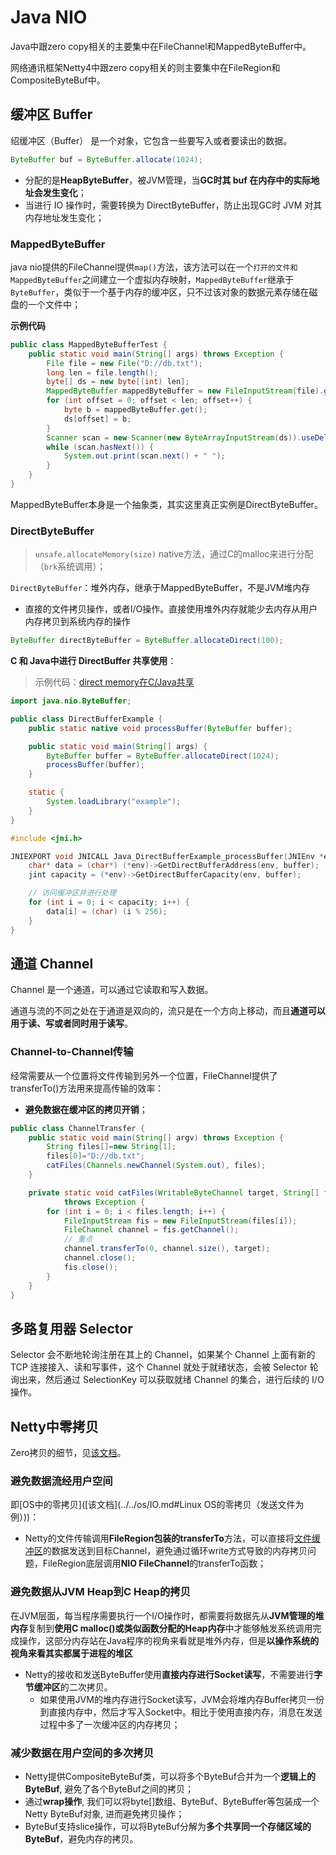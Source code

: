 # Java NIO

Java中跟zero copy相关的主要集中在FileChannel和MappedByteBuffer中。

网络通讯框架Netty4中跟zero copy相关的则主要集中在FileRegion和CompositeByteBuf中。



## 缓冲区 Buffer

绍缓冲区（Buffer） 是一个对象，它包含一些要写入或者要读出的数据。

```java
ByteBuffer buf = ByteBuffer.allocate(1024);
```

- 分配的是**HeapByteBuffer**，被JVM管理，当**GC时其 buf 在内存中的实际地址会发生变化**；
- 当进行 IO 操作时，需要转换为 DirectByteBuffer，防止出现GC时 JVM 对其内存地址发生变化；



### MappedByteBuffer

java nio提供的FileChannel提供`map()`方法，该方法可以在一个`打开的文件和MappedByteBuffer`之间建立一个虚拟内存映射，`MappedByteBuffer`继承于`ByteBuffer`，类似于一个基于内存的缓冲区，只不过该对象的数据元素存储在磁盘的一个文件中；

**示例代码**

```java
public class MappedByteBufferTest {
    public static void main(String[] args) throws Exception {
        File file = new File("D://db.txt");
        long len = file.length();
        byte[] ds = new byte[(int) len];
        MappedByteBuffer mappedByteBuffer = new FileInputStream(file).getChannel().map(FileChannel.MapMode.READ_ONLY, 0, len);
        for (int offset = 0; offset < len; offset++) {
            byte b = mappedByteBuffer.get();
            ds[offset] = b;
        }
        Scanner scan = new Scanner(new ByteArrayInputStream(ds)).useDelimiter(" ");
        while (scan.hasNext()) {
            System.out.print(scan.next() + " ");
        }
    }
}
```

MappedByteBuffer本身是一个抽象类，其实这里真正实例是DirectByteBuffer。



### DirectByteBuffer

> `unsafe.allocateMemory(size)` native方法，通过C的malloc来进行分配（`brk`系统调用）；

`DirectByteBuffer`：堆外内存，继承于MappedByteBuffer，不是JVM堆内存

- 直接的文件拷贝操作，或者I/O操作。直接使用堆外内存就能少去内存从用户内存拷贝到系统内存的操作

```java
ByteBuffer directByteBuffer = ByteBuffer.allocateDirect(100);
```



**C 和 Java中进行 DirectBuffer 共享使用**：

> 示例代码：[direct memory在C/Java共享](https://gitee.com/oscsc/jvm/tree/master/directmemory)

```java
import java.nio.ByteBuffer;

public class DirectBufferExample {
    public static native void processBuffer(ByteBuffer buffer);

    public static void main(String[] args) {
        ByteBuffer buffer = ByteBuffer.allocateDirect(1024);
        processBuffer(buffer);
    }

    static {
        System.loadLibrary("example");
    }
}
```



```c
#include <jni.h>

JNIEXPORT void JNICALL Java_DirectBufferExample_processBuffer(JNIEnv *env, jobject obj, jobject buffer) {
    char* data = (char*) (*env)->GetDirectBufferAddress(env, buffer);
    jint capacity = (*env)->GetDirectBufferCapacity(env, buffer);

    // 访问缓冲区并进行处理
    for (int i = 0; i < capacity; i++) {
        data[i] = (char) (i % 256);
    }
}
```



## 通道 Channel

Channel 是一个通道，可以通过它读取和写入数据。

通道与流的不同之处在于通道是双向的，流只是在一个方向上移动，而且**通道可以用于读、写或者同时用于读写**。



### Channel-to-Channel传输

经常需要从一个位置将文件传输到另外一个位置，FileChannel提供了transferTo()方法用来提高传输的效率：

- **避免数据在缓冲区的拷贝开销**；

```java
public class ChannelTransfer {
    public static void main(String[] argv) throws Exception {
        String files[]=new String[1];
        files[0]="D://db.txt";
        catFiles(Channels.newChannel(System.out), files);
    }

    private static void catFiles(WritableByteChannel target, String[] files)
            throws Exception {
        for (int i = 0; i < files.length; i++) {
            FileInputStream fis = new FileInputStream(files[i]);
            FileChannel channel = fis.getChannel();
            // 重点
            channel.transferTo(0, channel.size(), target);
            channel.close();
            fis.close();
        }
    }
}
```



## 多路复用器 Selector

Selector 会不断地轮询注册在其上的 Channel，如果某个 Channel 上面有新的 TCP 连接接入、读和写事件，这个 Channel 就处于就绪状态，会被 Selector 轮询出来，然后通过 SelectionKey 可以获取就绪 Channel 的集合，进行后续的 I/O 操作。



## Netty中零拷贝

Zero拷贝的细节，见[该文档](../../cs/linux/zero_copy.md)。

### 避免数据流经用户空间

即[OS中的零拷贝]([该文档](../../os/IO.md#Linux OS的零拷贝（发送文件为例）))：

- Netty的文件传输调用**FileRegion包装的transferTo**方法，可以直接将[文件缓冲区](https://www.zhihu.com/search?q=文件缓冲区&search_source=Entity&hybrid_search_source=Entity&hybrid_search_extra={"sourceType"%3A"article"%2C"sourceId"%3A76059333})的数据发送到目标Channel，避免通过循环write方式导致的内存拷贝问题，FileRegion底层调用**NIO FileChannel**的transferTo函数；

### 避免数据从JVM Heap到C Heap的拷贝

在JVM层面，每当程序需要执行一个I/O操作时，都需要将数据先从**JVM管理的堆内存**复制到**使用C malloc()或类似函数分配的Heap内存**中才能够触发系统调用完成操作，这部分内存站在Java程序的视角来看就是堆外内存，但是**以操作系统的视角来看其实都属于进程的堆区**

- Netty的接收和发送ByteBuffer使用**直接内存进行Socket读写**，不需要进行**字节缓冲区**的二次拷贝。
  - 如果使用JVM的堆内存进行Socket读写，JVM会将堆内存Buffer拷贝一份到直接内存中，然后才写入Socket中。相比于使用直接内存，消息在发送过程中多了一次缓冲区的内存拷贝；

### 减少数据在用户空间的多次拷贝

- Netty提供CompositeByteBuf类，可以将多个ByteBuf合并为一个**逻辑上的ByteBuf**, 避免了各个ByteBuf之间的拷贝；
- 通过**wrap操作**, 我们可以将byte[]数组、ByteBuf、ByteBuffer等包装成一个Netty ByteBuf对象, 进而避免拷贝操作；
- ByteBuf支持slice操作，可以将ByteBuf分解为**多个共享同一个存储区域的ByteBuf**，避免内存的拷贝。